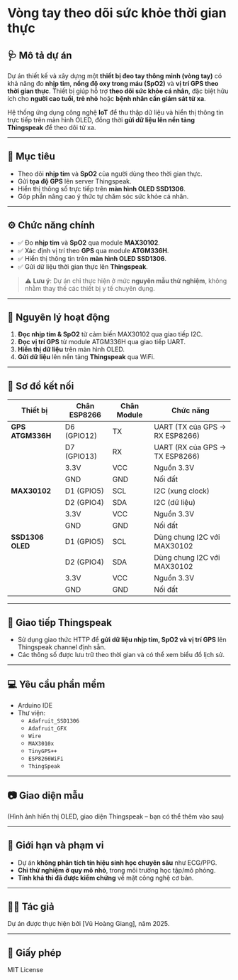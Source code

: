 # Vòng tay theo dõi sức khỏe thời gian thực

## 🩺 Mô tả dự án

Dự án thiết kế và xây dựng một **thiết bị đeo tay thông minh (vòng tay)** có khả năng đo **nhịp tim**, **nồng độ oxy trong máu (SpO2)** và **vị trí GPS theo thời gian thực**. Thiết bị giúp hỗ trợ **theo dõi sức khỏe cá nhân**, đặc biệt hữu ích cho **người cao tuổi, trẻ nhỏ** hoặc **bệnh nhân cần giám sát từ xa**.

Hệ thống ứng dụng công nghệ **IoT** để thu thập dữ liệu và hiển thị thông tin trực tiếp trên màn hình OLED, đồng thời **gửi dữ liệu lên nền tảng Thingspeak** để theo dõi từ xa.

---

## 🎯 Mục tiêu

- Theo dõi **nhịp tim** và **SpO2** của người dùng theo thời gian thực.
- Gửi **tọa độ GPS** lên server Thingspeak.
- Hiển thị thông số trực tiếp trên **màn hình OLED SSD1306**.
- Góp phần nâng cao ý thức tự chăm sóc sức khỏe cá nhân.

---

## ⚙️ Chức năng chính

- ✅ Đo **nhịp tim** và **SpO2** qua module **MAX30102**.
- ✅ Xác định vị trí theo **GPS** qua module **ATGM336H**.
- ✅ Hiển thị thông tin trên **màn hình OLED SSD1306**.
- ✅ Gửi dữ liệu thời gian thực lên **Thingspeak**.

> ⚠️ **Lưu ý**: Dự án chỉ thực hiện ở mức **nguyên mẫu thử nghiệm**, không nhằm thay thế các thiết bị y tế chuyên dụng.

---

## 🔄 Nguyên lý hoạt động

1. **Đọc nhịp tim & SpO2** từ cảm biến MAX30102 qua giao tiếp I2C.
2. **Đọc vị trí GPS** từ module ATGM336H qua giao tiếp UART.
3. **Hiển thị dữ liệu** trên màn hình OLED.
4. **Gửi dữ liệu** lên nền tảng **Thingspeak** qua WiFi.

---

## 🔌 Sơ đồ kết nối

| **Thiết bị**       | **Chân ESP8266** | **Chân Module** | **Chức năng**                         |
|--------------------|------------------|------------------|----------------------------------------|
| **GPS ATGM336H**   | D6 (GPIO12)      | TX              | UART (TX của GPS → RX ESP8266)        |
|                    | D7 (GPIO13)      | RX              | UART (RX của GPS → TX ESP8266)        |
|                    | 3.3V             | VCC             | Nguồn 3.3V                             |
|                    | GND              | GND             | Nối đất                                |
| **MAX30102**       | D1 (GPIO5)       | SCL             | I2C (xung clock)                       |
|                    | D2 (GPIO4)       | SDA             | I2C (dữ liệu)                          |
|                    | 3.3V             | VCC             | Nguồn 3.3V                             |
|                    | GND              | GND             | Nối đất                                |
| **SSD1306 OLED**   | D1 (GPIO5)       | SCL             | Dùng chung I2C với MAX30102           |
|                    | D2 (GPIO4)       | SDA             | Dùng chung I2C với MAX30102           |
|                    | 3.3V             | VCC             | Nguồn 3.3V                             |
|                    | GND              | GND             | Nối đất                                |

---

## 📡 Giao tiếp Thingspeak

- Sử dụng giao thức HTTP để **gửi dữ liệu nhịp tim, SpO2 và vị trí GPS** lên Thingspeak channel định sẵn.
- Các thông số được lưu trữ theo thời gian và có thể xem biểu đồ lịch sử.

---

## 💻 Yêu cầu phần mềm

- Arduino IDE
- Thư viện:
  - `Adafruit_SSD1306`
  - `Adafruit_GFX`
  - `Wire`
  - `MAX3010x`
  - `TinyGPS++`
  - `ESP8266WiFi`
  - `ThingSpeak`

---

## 📷 Giao diện mẫu

(Hình ảnh hiển thị OLED, giao diện Thingspeak – bạn có thể thêm vào sau)

---

## 🧪 Giới hạn và phạm vi

- Dự án **không phân tích tín hiệu sinh học chuyên sâu** như ECG/PPG.
- **Chỉ thử nghiệm ở quy mô nhỏ**, trong môi trường học tập/mô phỏng.
- **Tính khả thi đã được kiểm chứng** về mặt công nghệ cơ bản.

---

## 👨‍💻 Tác giả

Dự án được thực hiện bởi [Vũ Hoàng Giang], năm 2025.

---

## 📜 Giấy phép

MIT License
